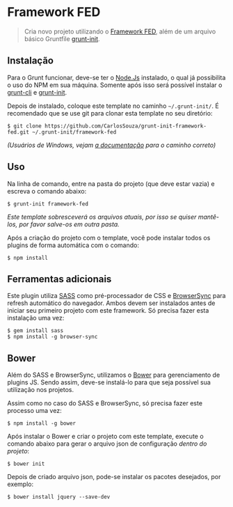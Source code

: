 # Framework FED

> Cria novo projeto utilizando o [Framework FED][framework-fed], além de um arquivo básico Gruntfile [grunt-init][].

[nodejs]: http://nodejs.org/
[grunt-cli]: http://gruntjs.com/getting-started
[grunt-init]: http://gruntjs.com/project-scaffolding
[framework-fed]: https://github.com/CarlosSouza/framework-fed
[sass]: http://sass-lang.com/install/
[browsersync]: http://browsersync.io/
[bower]: http://bower.io/

## Instalação

Para o Grunt funcionar, deve-se ter o [Node.Js][nodejs] instalado, o qual já possibilita o uso do NPM em sua máquina. Somente após isso será possível instalar o [grunt-cli][] e [grunt-init][].

Depois de instalado, coloque este template no caminho `~/.grunt-init/`. É recomendado que se use git para clonar esta template no seu diretório:

```
$ git clone https://github.com/CarlosSouza/grunt-init-framework-fed.git ~/.grunt-init/framework-fed
```

_(Usuários de Windows, vejam [a documentação][grunt-init] para o caminho correto)_

## Uso

Na linha de comando, entre na pasta do projeto (que deve estar vazia) e escreva o comando abaixo:

```
$ grunt-init framework-fed
```

_Este template sobresceverá os arquivos atuais, por isso se quiser mantê-los, por favor salve-os em outra pasta._

Após a criação do projeto com o template, você pode instalar todos os plugins de forma automática com o comando:

```
$ npm install
```

## Ferramentas adicionais

Este plugin utiliza [SASS][sass] como pré-processador de CSS e [BrowserSync][browsersync] para refresh automático do navegador. Ambos devem ser instalados antes de iniciar seu primeiro projeto com este framework. Só precisa fazer esta instalação uma vez:

```
$ gem install sass
$ npm install -g browser-sync
```


## Bower

Além do SASS e BrowserSync, utilizamos o [Bower][bower] para gerenciamento de plugins JS. Sendo assim, deve-se instalá-lo para que seja possível sua utilização nos projetos.

Assim como no caso do SASS e BrowserSync, só precisa fazer este processo uma vez:

```
$ npm install -g bower
```

Após instalar o Bower e criar o projeto com este template, execute o comando abaixo para gerar o arquivo json de configuração *dentro do projeto*:

```
$ bower init
```

Depois de criado arquivo json, pode-se instalar os pacotes desejados, por exemplo:

```
$ bower install jquery --save-dev
```